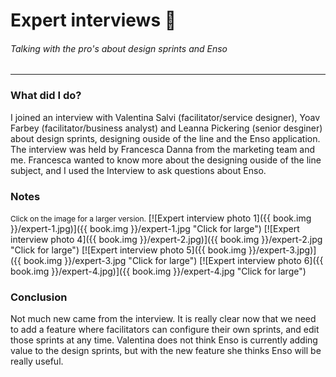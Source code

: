 # Expert interviews 🎤
###### Talking with the pro's about design sprints and Enso
---
### What did I do?
I joined an interview with Valentina Salvi (facilitator/service designer), Yoav Farbey (facilitator/business analyst) and Leanna Pickering (senior desginer) about design sprints, designing ouside of the line and the Enso application. The interview was held by Francesca Danna from the marketing team and me. Francesca wanted to know more about the designing ouside of the line subject, and I used the Interview to ask questions about Enso.

### Notes
<span style="font-size: 85%">Click on the image for a larger version.</span>
[![Expert interview photo 1]({{ book.img }}/expert-1.jpg)]({{ book.img }}/expert-1.jpg "Click for large")
[![Expert interview photo 4]({{ book.img }}/expert-2.jpg)]({{ book.img }}/expert-2.jpg "Click for large")
[![Expert interview photo 5]({{ book.img }}/expert-3.jpg)]({{ book.img }}/expert-3.jpg "Click for large")
[![Expert interview photo 6]({{ book.img }}/expert-4.jpg)]({{ book.img }}/expert-4.jpg "Click for large")

### Conclusion
Not much new came from the interview. It is really clear now that we need to add a feature where facilitators can configure their own sprints, and edit those sprints at any time. Valentina does not think Enso is currently adding value to the design sprints, but with the new feature she thinks Enso will be really useful.